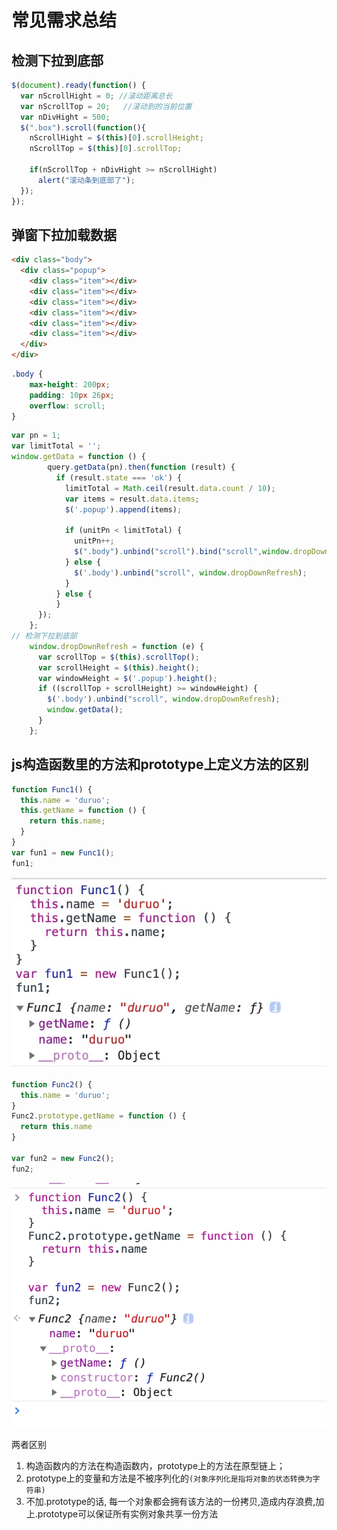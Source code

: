 # 常见需求总结
## 检测下拉到底部
```js
$(document).ready(function() {
  var nScrollHight = 0; //滚动距离总长
  var nScrollTop = 20;   //滚动到的当前位置
  var nDivHight = 500;
  $(".box").scroll(function(){
    nScrollHight = $(this)[0].scrollHeight;
    nScrollTop = $(this)[0].scrollTop;

    if(nScrollTop + nDivHight >= nScrollHight)
      alert("滚动条到底部了");
  });
});
```
## 弹窗下拉加载数据

```html
<div class="body">
  <div class="popup">
    <div class="item"></div>
    <div class="item"></div>
    <div class="item"></div>
    <div class="item"></div>
    <div class="item"></div>
    <div class="item"></div>
  </div>
</div>
```
```css
.body {
    max-height: 200px;
    padding: 10px 26px;
    overflow: scroll;
}
```
```js
var pn = 1;
var limitTotal = '';
window.getData = function () {
        query.getData(pn).then(function (result) {
          if (result.state === 'ok') {
            limitTotal = Math.ceil(result.data.count / 10);
            var items = result.data.items;
            $('.popup').append(items);

            if (unitPn < limitTotal) {
              unitPn++;
              $(".body").unbind("scroll").bind("scroll",window.dropDownRefresh);
            } else {
              $('.body').unbind("scroll", window.dropDownRefresh);
            }
          } else {
          }
      });
    };
// 检测下拉到底部
    window.dropDownRefresh = function (e) {
      var scrollTop = $(this).scrollTop();
      var scrollHeight = $(this).height();
      var windowHeight = $('.popup').height();
      if ((scrollTop + scrollHeight) >= windowHeight) {
        $('.body').unbind("scroll", window.dropDownRefresh);
        window.getData();
      }
    };
```
## js构造函数里的方法和prototype上定义方法的区别

```js
function Func1() {
  this.name = 'duruo';
  this.getName = function () {
    return this.name;
  }
}
var fun1 = new Func1();
fun1;

```

![func1](./images/func1.png)
```js
function Func2() {
  this.name = 'duruo';
}
Func2.prototype.getName = function () {
  return this.name
}

var fun2 = new Func2();
fun2;
```

![func2](./images/func2.png)

两者区别
1. 构造函数内的方法在构造函数内，prototype上的方法在原型链上；
2. prototype上的变量和方法是不被序列化的`(对象序列化是指将对象的状态转换为字符串)`
3. 不加.prototype的话, 每一个对象都会拥有该方法的一份拷贝,造成内存浪费,加上.prototype可以保证所有实例对象共享一份方法



